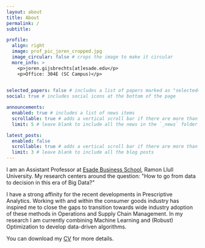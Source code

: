 ```yaml
---
layout: about
title: About
permalink: /
subtitle: 

profile:
  align: right
  image: prof_pic_joren_cropped.jpg
  image_circular: false # crops the image to make it circular
  more_info: >
    <p>joren.gijsbrechts[at]esade.edu</p>
    <p>Office: 304E (SC Campus)</p>
    

selected_papers: false # includes a list of papers marked as "selected={true}"
social: true # includes social icons at the bottom of the page

announcements:
  enabled: true # includes a list of news items
  scrollable: true # adds a vertical scroll bar if there are more than 3 news items
  limit: 5 # leave blank to include all the news in the `_news` folder

latest_posts:
  enabled: false
  scrollable: true # adds a vertical scroll bar if there are more than 3 new posts items
  limit: 3 # leave blank to include all the blog posts
---
```


I am an Assistant Professor at [Esade Business School](https://www.esade.edu/en), Ramon Llull University. My research centers around the question: "How to go from data to decision in this era of Big Data?"

I have a strong affinity for the recent developments in Prescriptive Analytics. Working with and within the consumer goods industry has inspired me to close the gaps to transition towards wide industry adoption of these methods in Operations and Supply Chain Management. In my research I am currently combining Machine Learning and (Robust) Optimization to develop data-driven algorithms.

You can download my [CV](assets/pdf/CV_Joren.pdf) for more details.

